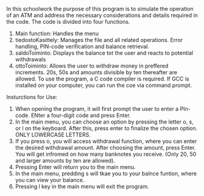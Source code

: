 In this schoolwork the purpose of this program is to simulate the operation of an ATM and address the necessary considerations and details required in the code. 
The code is divided into four functions.

1. Main function: Handles the menu
2. tiedostoKasittely: Manages the file and all related operations. Error handling, PIN-code verification and balance retrieval.
3. saldoToiminto: Displays the balance tot the user and reacts to potential withdrawals
4. ottoToiminto: Allows the user to withdraw money in preffered increments. 20s, 50s and amounts divisible by ten thereafter are allowed.
To use the program, a C code compiler is required. If GCC is installed on your computer, you can run the coe via command prompt.

Insturctions for Use:
1. When opening the program, it will first prompt the user to enter a PIn-code. ENter a four-digit code and press Enter.
2. In the main menu, you can choose an option by pressing the letter o, s, or l on the keyboard. After this, press enter to finalize the chosen option. ONLY LOWERCASE LETTERS.
3. If you press o, you will access withdrawal function, where you can enter the desired withdrawal amount. After choosing the amount, press Enter. You will get infromed on how many banknotes you receive. (Only 20, 50 and larger amounts by ten are allowed).
4. Pressing Enter will return you to the main menu.
5. In the main menu, predding s will tkae you to your balnce funtion, where you can view your balance.
6. Pressing l key in the main menu will exit the program.
